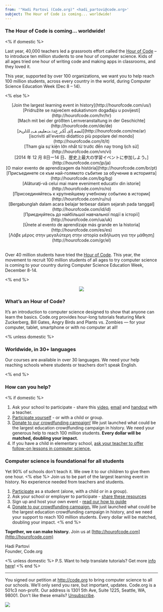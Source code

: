 ```yaml
---
from: '"Hadi Partovi (Code.org)" <hadi_partovi@code.org>'
subject: The Hour of Code is coming... worldwide!
---
```


### The Hour of Code is coming... worldwide!

<% if domestic %>

Last year, 40,000 teachers led a grassroots effort called the [Hour of Code](http://hourofcode.com) – to introduce ten million students to one hour of computer science. Kids of all ages tried one hour of writing code and making apps in classrooms, and they loved it.

This year, supported by over 100 organizations, we want you to help reach 100 million students, across every country in the world, during Computer Science Education Week (Dec 8 – 14).

<% else %>

<center>
[Join the largest learning event in history](http://hourofcode.com/us/)
<br/>[Pridružite se najvećem edukativnom događaju u povijesti](http://hourofcode.com/hr/hr)
<br/>[Mach mit bei der größten Lernveranstaltung in der Geschichte](http://hourofcode.com/de/de)
<br/>[ﺎﻨﻀﻣ ﺈﻟﻯ ﺄﻜﺑﺭ ﺡﺪﺛ ﺖﻌﻠﻴﻤﻳ ﻒﻳ ﺎﻠﺗﺍﺮﻴﺧ](http://hourofcode.com/me/ar)
<br/>[iscriviti all'evento didattico più popolare del mondo](http://hourofcode.com/it/it)
<br/>[Tham gia sự kiện lớn nhất từ trước đến nay trong lịch sử](http://hourofcode.com/vn/vi)
<br/>[2014 年 12 月 8日ー14 日、歴史上最大の学習イベントに参加しよう。](http://hourofcode.com/jp/ja)
<br/>[O maior evento de aprendizagem da história](http://hourofcode.com/br/pt)
<br/>[Присъединете се към най-голямото събитие за обучение в историята](http://hourofcode.com/bg/bg)
<br/>[Alăturaţi-vă celui mai mare eveniment educativ din istorie](http://hourofcode.com/ro/ro)
<br/>[Присоединяйтесь к крупнейшему учебному событию в истории](http://hourofcode.com/ru/ru)
<br/>[Bergabunglah dalam acara belajar terbesar dalam sejarah pada tanggal](http://hourofcode.com/id/id)
<br/>[Приєднуйтесь до найбільшої навчальної події в історії](http://hourofcode.com/ua/uk)
<br/>[Únete al evento de aprendizaje más grande en la historia](http://hourofcode.com/es/es)
<br/>[Λάβε μέρος στην μεγαλύτερη  στην ιστορία εκδήλωση για την μάθηση](http://hourofcode.com/gr/el)
</center>
<br/>

Over 40 million students have tried the [Hour of Code](http://hourofcode.com). This year, the movement to recruit 100 million students of all ages to try computer science is coming to your country during Computer Science Education Week, December 8-14.

<% end %>

<center><a href="http://hourofcode.com/"><img src="http://code.org/images/fit-250/calling-teachers.png"/></a></center>

### What’s an Hour of Code?
It’s an introduction to computer science designed to show that anyone can learn the basics. Code.org provides hour-long tutorials featuring Mark Zuckerberg, Bill Gates, Angry Birds and Plants vs. Zombies — for your computer, tablet, smartphone or with no computer at all!

<% unless domestic %>

### Worldwide, in 30+ languages
Our courses are available in over 30 languages. We need your help reaching schools where students or teachers don’t speak English.

<% end %>

### How can you help?
<% if domestic %>
1. Ask your school to participate - share this [video](http://hourofcode.com), [email](http://hourofcode.com/resources#sample-emails) and [handout](http://hourofcode.com/us/resources#handouts) with a teacher. 
2. [Participate yourself](http://code.org/learn) - or with a child or group.
3. [Donate to our crowdfunding campaign!](http://code.org/donate) We just launched what could be the largest education crowdfunding campaign in history. We need your generous help to reach 100 million students. **Every dollar will be matched, doubling your impact.**
4. If you have a child in elementary school, [ask your teacher to offer follow-on lessons in computer science.](http://code.org/k5)

### Computer science is foundational for all students
Yet 90% of schools don’t teach it. We owe it to our children to give them one hour.
<% else %>
Join us to be part of the largest learning event in history. No experience needed from teachers and students.

1. [Participate](http://code.org/learn) as a student (alone, with a child or in a group).
2. Ask your school or employer to participate - [share these resources](http://hourofcode.com/resources)
3. Sign up and host your own event - [read our how to guide](http://hourofcode.com/resources/how-to)
4. [Donate to our crowdfunding campaign.](https://www.indiegogo.com/projects/an-hour-of-code-for-every-student/) We just launched what could be the largest education crowdfunding campaign in history, and we need your support to reach 100 million students. Every dollar will be matched, doubling your impact.
<% end %>

**Together, we can make history.** Join us at [http://hourofcode.com](http://hourofcode.com)

Hadi Partovi<br/>
Founder, Code.org

<% unless domestic %>
P.S. Want to help translate tutorials? Get more [info here](http://code.org/translate)!
<% end %>

<hr>

You signed our petition at http://code.org to bring computer science to all our schools. We’ll only send you rare, but important, updates. Code.org is a 501c3 non-profit. Our address is 1301 5th Ave, Suite 1225, Seattle, WA, 98001. Don't like these emails? [Unsubscribe](<%= unsubscribe_link %>).

![](<%= tracking_pixel %>)

